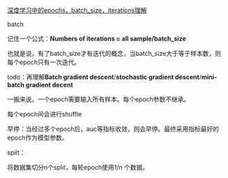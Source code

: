 [深度学习中的epochs，batch_size，iterations理解](https://blog.csdn.net/dancing_power/article/details/97015723)



batch

记住一个公式：**Numbers of iterations = all sample/batch_size**

也就是说，有了batch_size才有迭代的概念，当batch_size大于等于样本数，则每个epoch只有一次迭代。

todo：再理解**Batch gradient descent**/**stochastic gradient descent**/**mini-batch gradient decent**



一搬来说，一个epoch需要输入所有样本。每个epoch参数不继承。

每个epoch间会进行shuffle

早停：当经过多个epoch后，auc等指标收敛，则会早停。最终采用指标最好的epoch作为模型参数。



spilt：

将数据集切分n个split，每轮epoch使用1/n 个数据。



